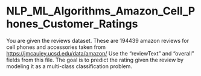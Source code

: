 # NLP_ML_Algorithms_Amazon_Cell_Phones_Customer_Ratings
You are given the reviews dataset. These are 194439 amazon reviews for cell phones and accessories taken from https://jmcauley.ucsd.edu/data/amazon/ Use the “reviewText” and “overall” fields from this file. The goal is to predict the rating given the review by modeling it as a multi-class classification problem.
